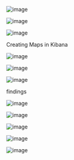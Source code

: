 ![image](https://github.com/user-attachments/assets/82d2d6a3-a64d-4c86-8074-cb58ccb6c1ac)


![image](https://github.com/user-attachments/assets/a613c2c8-f8c0-413b-807b-97f15bb0204b)


![image](https://github.com/user-attachments/assets/58688104-04da-4ce8-ac3d-5b50909c160f)


Creating Maps in Kibana

![image](https://github.com/user-attachments/assets/3bc1ec0a-b5b7-4866-9c2e-a977f5e4ed4d)


![image](https://github.com/user-attachments/assets/f6391121-c464-4d97-b86c-5111ae10af0f)


![image](https://github.com/user-attachments/assets/224bde1d-1021-43e4-8b7c-526a061da227)

findings

![image](https://github.com/user-attachments/assets/dad87c55-14fc-4591-a0e6-5b2a6a42da2f)


![image](https://github.com/user-attachments/assets/2774db94-4131-4261-8548-253a2803b3f3)

![image](https://github.com/user-attachments/assets/d5e4324e-3102-426e-8512-123554a5c4d4)


![image](https://github.com/user-attachments/assets/ac423f25-f5a9-4609-8b0d-49ec29ca373b)


![image](https://github.com/user-attachments/assets/a68dd0c3-3b9b-4a46-a5fb-3bdde9fbaf0e)

